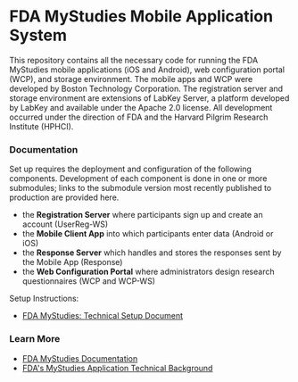 # FDA MyStudies Mobile Application System

This repository contains all the necessary code for running the FDA MyStudies mobile applications (iOS and Android), web 
configuration portal (WCP), and storage environment. The mobile apps and WCP were developed by Boston Technology Corporation. 
The registration server and storage environment are extensions of LabKey Server, a platform developed by LabKey and 
available under the Apache 2.0 license. All development occurred under the direction of FDA and the Harvard Pilgrim Research Institute (HPHCI).

### Documentation

Set up requires the deployment and configuration of the following components. Development of each component is done in one or more submodules; links to the submodule version most recently published to production are provided here. 

- the **Registration Server** where participants sign up and create an account \(UserReg-WS\)
- the **Mobile Client App** into which participants enter data \(Android or iOS\)
- the **Response Server** which handles and stores the responses sent by the Mobile App \(Response\)
- the **Web Configuration Portal** where administrators design research questionnaires \(WCP and WCP-WS\) 

Setup Instructions:

- [FDA MyStudies: Technical Setup Document](https://www.labkey.org/FDAMyStudiesHelp/wiki-page.view?name=setupInstructions)

### Learn More

- [FDA MyStudies Documentation](https://www.labkey.org/FDAMyStudiesHelp/project-begin.view?)
- [FDA's MyStudies Application Technical Background](https://www.fda.gov/drugs/science-and-research-drugs/fdas-mystudies-application-app-technical-background)
